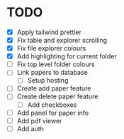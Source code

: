 # TODO

- [x] Apply tailwind prettier
- [x] Fix table and explorer scrolling
- [x] Fix file explorer colours
- [x] Add highlighting for current folder
- [ ] Fix top level folder colours
- [ ] Link papers to database
    - [ ] Setup hosting
- [ ] Create add paper feature
- [ ] Create delete paper feature
    - [ ] Add checkboxes
- [ ] Add panel for paper info
- [ ] Add pdf viewer
- [ ] Add auth
